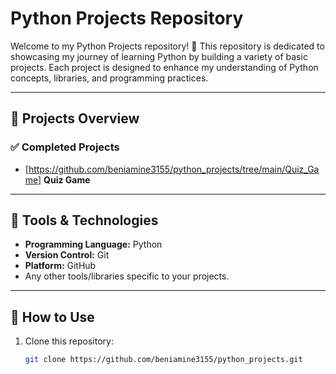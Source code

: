 # Python Projects Repository

Welcome to my Python Projects repository! 🎉 This repository is dedicated to showcasing my journey of learning Python by building a variety of basic projects. Each project is designed to enhance my understanding of Python concepts, libraries, and programming practices.

---

## 📂 Projects Overview

### ✅ Completed Projects

- [https://github.com/beniamine3155/python_projects/tree/main/Quiz_Game] **Quiz Game**

---

## 🧰 Tools & Technologies

- **Programming Language:** Python
- **Version Control:** Git
- **Platform:** GitHub
- Any other tools/libraries specific to your projects.

---

## 🚀 How to Use

1. Clone this repository:
   ```bash
   git clone https://github.com/beniamine3155/python_projects.git
   ```
